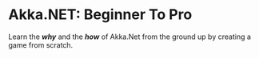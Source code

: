 # Akka.NET: Beginner To Pro

Learn the **_why_** and the **_how_** of Akka.Net from the ground up by creating a game from scratch.
